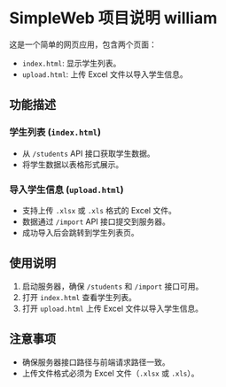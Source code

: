 # SimpleWeb 项目说明 william

这是一个简单的网页应用，包含两个页面：

- `index.html`: 显示学生列表。
- `upload.html`: 上传 Excel 文件以导入学生信息。

## 功能描述

### 学生列表 (`index.html`)
- 从 `/students` API 接口获取学生数据。
- 将学生数据以表格形式展示。

### 导入学生信息 (`upload.html`)
- 支持上传 `.xlsx` 或 `.xls` 格式的 Excel 文件。
- 数据通过 `/import` API 接口提交到服务器。
- 成功导入后会跳转到学生列表页。

## 使用说明

1. 启动服务器，确保 `/students` 和 `/import` 接口可用。
2. 打开 `index.html` 查看学生列表。
3. 打开 `upload.html` 上传 Excel 文件以导入学生信息。

## 注意事项
- 确保服务器接口路径与前端请求路径一致。
- 上传文件格式必须为 Excel 文件（`.xlsx` 或 `.xls`）。
